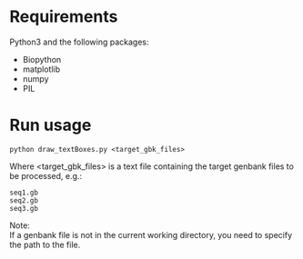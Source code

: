 # Requirements
Python3 and the following packages:   
* Biopython
* matplotlib
* numpy
* PIL

# Run usage
```
python draw_textBoxes.py <target_gbk_files>
```

Where <target_gbk_files> is a text file containing the target genbank files to be processed, e.g.: 

```
seq1.gb
seq2.gb
seq3.gb
```

Note:   
If a genbank file is not in the current working directory, you need to specify the path to the file. 
